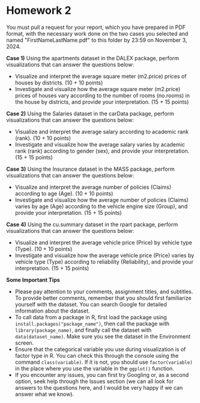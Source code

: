 # Homework 2

You must pull a request for your report, which you have prepared in PDF format, with the necessary work done on the two cases you selected and named "FirstNameLastName.pdf" to this folder by 23:59 on November 3, 2024. 

**Case 1)** Using the apartments dataset in the DALEX package, perform visualizations that can answer the questions below:

- Visualize and interpret the average square meter (m2.price) prices of houses by districts. (10 + 10 points)
- Investigate and visualize how the average square meter (m2.price) prices of houses vary according to the number of rooms (no.rooms) in the house by districts, and provide your interpretation. (15 + 15 points)

**Case 2)** Using the Salaries dataset in the carData package, perform visualizations that can answer the questions below:

- Visualize and interpret the average salary according to academic rank (rank). (10 + 10 points)
- Investigate and visualize how the average salary varies by academic rank (rank) according to gender (sex), and provide your interpretation. (15 + 15 points)

**Case 3)** Using the Insurance dataset in the MASS package, perform visualizations that can answer the questions below:

- Visualize and interpret the average number of policies (Claims) according to age (Age). (10 + 10 points)
- Investigate and visualize how the average number of policies (Claims) varies by age (Age) according to the vehicle engine size (Group), and provide your interpretation. (15 + 15 points)

**Case 4)** Using the cu.summary dataset in the rpart package, perform visualizations that can answer the questions below:

- Visualize and interpret the average vehicle price (Price) by vehicle type (Type). (10 + 10 points)
- Investigate and visualize how the average vehicle price (Price) varies by vehicle type (Type) according to reliability (Reliability), and provide your interpretation. (15 + 15 points)

**Some Important Tips**

- Please pay attention to your comments, assignment titles, and subtitles. To provide better comments, remember that you should first familiarize yourself with the dataset. You can search Google for detailed information about the dataset.
- To call data from a package in R, first load the package using `install.packages("package_name")`, then call the package with `library(package_name)`, and finally call the dataset with `data(dataset_name)`. Make sure you see the dataset in the Environment screen.
- Ensure that the categorical variable you use during visualization is of factor type in R. You can check this through the console using the command `class(variable)`. If it is not, you should use `factor(variable)` in the place where you use the variable in the `ggplot()` function.
- If you encounter any issues, you can first try Googling or, as a second option, seek help through the Issues section (we can all look for answers to the questions here, and I would be very happy if we can answer what we know). 
